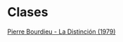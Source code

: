 # Clases

[Pierre Bourdieu - La Distinción (1979)](https://renejcanales.github.io/SOL509/Ayudantías/distincion.html)

